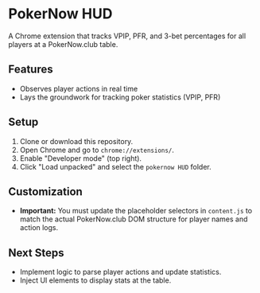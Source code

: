 # PokerNow HUD

A Chrome extension that tracks VPIP, PFR, and 3-bet percentages for all players at a PokerNow.club table.

## Features
- Observes player actions in real time
- Lays the groundwork for tracking poker statistics (VPIP, PFR)

## Setup
1. Clone or download this repository.
2. Open Chrome and go to `chrome://extensions/`.
3. Enable "Developer mode" (top right).
4. Click "Load unpacked" and select the `pokernow HUD` folder.

## Customization
- **Important:** You must update the placeholder selectors in `content.js` to match the actual PokerNow.club DOM structure for player names and action logs.

## Next Steps
- Implement logic to parse player actions and update statistics.
- Inject UI elements to display stats at the table. 
